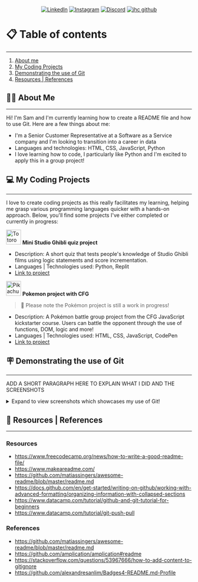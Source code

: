 <br>
<div align="center">

[![LinkedIn](https://img.shields.io/badge/LinkedIn-SamanthaY-blue?style=plastic)](https://www.linkedin.com/in/samanthayau/)
[![Instagram](https://img.shields.io/badge/Instagram-samlikesyam-E1306C?style=plastic&logo=instagram)](https://www.instagram.com/samlikesyam/)
[![Discord](https://img.shields.io/badge/%20Discord-samlikesyam-7289DA?style=plastic&logo=discord)](https://discord.com/users/321067789660061696)
[![jhc github](https://img.shields.io/badge/GitHub-samlikesyam-181717.svg?style=plastic&logo=github)](https://github.com/samlikesyam)

</div>

# 📋 Table of contents
***
1. [About me](#-about-me)
2. [My Coding Projects](#-my-coding-projects)
3. [Demonstrating the use of Git](#-demonstrating-the-use-of-git)
4. [Resources | References](#-resources--references)

## 👩🏻 About Me
***
Hi! I'm Sam and I'm currently learning  how to create a README file and how to use Git. Here are a few things about me:
- I'm a Senior Customer Representative at a Software as a Service company and I'm looking to transition into a career in data
- Languages and technologies: HTML, CSS, JavaScript, Python
- I love learning how to code, I particularly like Python and I'm excited to apply this in a group project!

## 💻 My Coding Projects
***
I love to create coding projects as this really facilitates my learning, helping me grasp various programming languages quicker with a hands-on approach. Below, you'll find some projects I've either completed or currently in progress:

<img src="https://25.media.tumblr.com/a3e236c93c6c76f09a97bfa2f039dbbd/tumblr_mronq43r9u1sf31zro1_500.gif" alt="Totoro gif" width="40" height="40">&nbsp;**Mini Studio Ghibli quiz project**

- Description: A short quiz that tests people's knowledge of Studio Ghibli films using logic statements and score incrementation.
- Languages | Technologies used: Python, Replit
- [Link to project](https://replit.com/@samanthay1/SimplisticBelatedTest#main.py)

<img src="https://i.pinimg.com/originals/66/89/dc/6689dc331be27e66349ce9a4d15ddff3.gif" alt="Pikachu gif" width="40" height="40">&nbsp;**Pokemon project with CFG**

> 🚧 Please note the Pokémon project is still a work in progress!

- Description: A Pokémon battle group project from the CFG JavaScript kickstarter course. Users can battle the opponent through the use of functions, DOM, logic and more!
- Languages | Technologies used: HTML, CSS, JavaScript, CodePen
- [Link to project](https://codepen.io/samlikesyam/pen/YzBojdR)

## 🪧 Demonstrating the use of Git
***
ADD A SHORT PARAGRAPH HERE TO EXPLAIN WHAT I DID AND THE SCREENSHOTS

<details>
<summary>Expand to view screenshots which showcases my use of Git!</summary>
</details>

## 📰 Resources | References
***
### Resources

- https://www.freecodecamp.org/news/how-to-write-a-good-readme-file/
- https://www.makeareadme.com/
- https://github.com/matiassingers/awesome-readme/blob/master/readme.md
- https://docs.github.com/en/get-started/writing-on-github/working-with-advanced-formatting/organizing-information-with-collapsed-sections
- https://www.datacamp.com/tutorial/github-and-git-tutorial-for-beginners
- https://www.datacamp.com/tutorial/git-push-pull


### References

- https://github.com/matiassingers/awesome-readme/blob/master/readme.md
- https://github.com/amplication/amplication#readme
- https://stackoverflow.com/questions/53967666/how-to-add-content-to-gitignore
- https://github.com/alexandresanlim/Badges4-README.md-Profile




